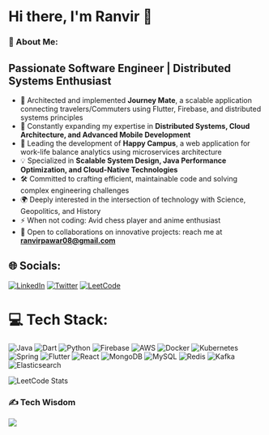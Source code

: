 # Hi there, I'm Ranvir 👋

### 💫 About Me:
## Passionate Software Engineer | Distributed Systems Enthusiast

- 🚀 Architected and implemented **Journey Mate**, a scalable application connecting travelers/Commuters using Flutter, Firebase, and distributed systems principles
- 🌱 Constantly expanding my expertise in **Distributed Systems, Cloud Architecture, and Advanced Mobile Development**
- 🔭 Leading the development of **Happy Campus**, a web application for work-life balance analytics using microservices architecture
- 💡 Specialized in **Scalable System Design, Java Performance Optimization, and Cloud-Native Technologies**
- 🛠️ Committed to crafting efficient, maintainable code and solving complex engineering challenges
- 🌍 Deeply interested in the intersection of technology with Science, Geopolitics, and History
- ⚡ When not coding: Avid chess player and anime enthusiast
- 🤝 Open to collaborations on innovative projects: reach me at **ranvirpawar08@gmail.com**

## 🌐 Socials:
[![LinkedIn](https://img.shields.io/badge/LinkedIn-%230077B5.svg?logo=linkedin&logoColor=white)](https://linkedin.com/in/ranvir-pawar-6b2748230)
[![Twitter](https://img.shields.io/badge/Twitter-%231DA1F2.svg?logo=Twitter&logoColor=white)](https://twitter.com/ranvir__rana)
[![LeetCode](https://img.shields.io/badge/LeetCode-000000?style=for-the-badge&logo=LeetCode&logoColor=#d16c06)](https://leetcode.com/ranvirpawar)

# 💻 Tech Stack:
![Java](https://img.shields.io/badge/java-%23ED8B00.svg?style=flat&logo=java&logoColor=white) ![Dart](https://img.shields.io/badge/dart-%230175C2.svg?style=flat&logo=dart&logoColor=white) ![Python](https://img.shields.io/badge/python-3670A0?style=flat&logo=python&logoColor=ffdd54) ![Firebase](https://img.shields.io/badge/firebase-%23039BE5.svg?style=flat&logo=firebase) ![AWS](https://img.shields.io/badge/AWS-%23FF9900.svg?style=flat&logo=amazon-aws&logoColor=white) ![Docker](https://img.shields.io/badge/docker-%230db7ed.svg?style=flat&logo=docker&logoColor=white) ![Kubernetes](https://img.shields.io/badge/kubernetes-%23326ce5.svg?style=flat&logo=kubernetes&logoColor=white) ![Spring](https://img.shields.io/badge/spring-%236DB33F.svg?style=flat&logo=spring&logoColor=white) ![Flutter](https://img.shields.io/badge/Flutter-%2302569B.svg?style=flat&logo=Flutter&logoColor=white) ![React](https://img.shields.io/badge/react-%2320232a.svg?style=flat&logo=react&logoColor=%2361DAFB) ![MongoDB](https://img.shields.io/badge/MongoDB-%234ea94b.svg?style=flat&logo=mongodb&logoColor=white) ![MySQL](https://img.shields.io/badge/mysql-%2300f.svg?style=flat&logo=mysql&logoColor=white) ![Redis](https://img.shields.io/badge/redis-%23DD0031.svg?style=flat&logo=redis&logoColor=white) ![Kafka](https://img.shields.io/badge/Apache%20Kafka-000?style=flat&logo=apachekafka) ![Elasticsearch](https://img.shields.io/badge/-ElasticSearch-005571?style=flat&logo=elasticsearch)

![LeetCode Stats](https://leetcard.jacoblin.cool/ranvirpawar?ext=heatmap)

### ✍️ Tech Wisdom
![](https://quotes-github-readme.vercel.app/api?type=horizontal&theme=radical)
